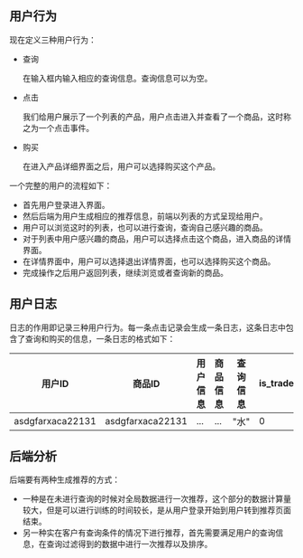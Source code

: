 ## 用户行为

现在定义三种用户行为：

- 查询

  在输入框内输入相应的查询信息。查询信息可以为空。

- 点击

  我们给用户展示了一个列表的产品，用户点击进入并查看了一个商品，这时称之为一个点击事件。

- 购买

  在进入产品详细界面之后，用户可以选择购买这个产品。



一个完整的用户的流程如下：

- 首先用户登录进入界面。
- 然后后端为用户生成相应的推荐信息，前端以列表的方式呈现给用户。
- 用户可以浏览这时的列表，也可以进行查询，查询自己感兴趣的商品。
- 对于列表中用户感兴趣的商品，用户可以选择点击这个商品，进入商品的详情界面。
- 在详情界面中，用户可以选择退出详情界面，也可以选择购买这个商品。
- 完成操作之后用户返回列表，继续浏览或者查询新的商品。



## 用户日志

日志的作用即记录三种用户行为。每一条点击记录会生成一条日志，这条日志中包含了查询和购买的信息，一条日志的格式如下：

| 用户ID           | 商品ID           | 用户信息 | 商品信息 | 查询信息 | is_trade | timestamp      |
| ---------------- | ---------------- | -------- | -------- | -------- | -------- | -------------- |
| asdgfarxaca22131 | asdgfarxaca22131 | ...      | ...      | "水"     | 0        | 23820117412074 |



## 后端分析

后端要有两种生成推荐的方式：

- 一种是在未进行查询的时候对全局数据进行一次推荐，这个部分的数据计算量较大，但是可以进行训练的时间较长，是从用户登录开始到用户转到推荐页面结束。
- 另一种实在客户有查询条件的情况下进行推荐，首先需要满足用户的查询信息，在查询过滤得到的数据中进行一次推荐以及排序。